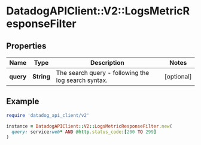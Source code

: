 # DatadogAPIClient::V2::LogsMetricResponseFilter

## Properties

| Name | Type | Description | Notes |
| ---- | ---- | ----------- | ----- |
| **query** | **String** | The search query - following the log search syntax. | [optional] |

## Example

```ruby
require 'datadog_api_client/v2'

instance = DatadogAPIClient::V2::LogsMetricResponseFilter.new(
  query: service:web* AND @http.status_code:[200 TO 299]
)
```

